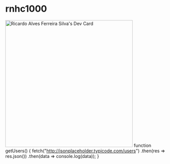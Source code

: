 # rnhc1000
<a href="https://app.daily.dev/rferreira"><img src="https://api.daily.dev/devcards/862599f4777c4f3ca1263d4114e29dd0.png?r=ti9" width="400" alt="Ricardo Alves Ferreira Silva's Dev Card"/></a>
function getUsers() {
  fetch("http://jsonplaceholder.typicode.com/users")
    .then(res => res.json())
    .then(data => console.log(data));
}
